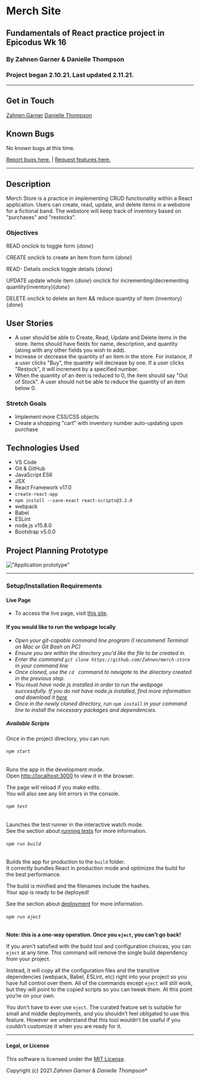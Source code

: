 # Merch Site

## Fundamentals of React practice project in Epicodus Wk 16

### By Zahnen Garner & Danielle Thompson

### Project began 2.10.21. Last updated 2.11.21.

---

## Get in Touch

[Zahnen Garner](zahnen@gmail.com)
[Danielle Thompson](danithompson74@gmail.com)

## Known Bugs

No known bugs at this time.

[Report bugs here.](https://github.com/Zahnen/merch-store/issues) | [Request features here.](https://github.com/Zahnen/merch-store/issues)

___

## Description
Merch Store is a practice in implementing CRUD functionality within a React application. Users can create, read, update, and delete items in a webstore for a fictional band. The webstore will keep track of inventory based on "purchases" and "restocks".

### Objectives
READ
onclick to toggle form {_done_}

CREATE
onclick to create an item from form {_done_}

READ- Details
onclick toggle details {_done_}

UPDATE
update whole item {_done_}
onclick for incrementing/decrementing quantity(inventory){_done_}

DELETE
onclick to delete an item && reduce quantity of item (inventory) {_done_}

## User Stories

- A user should be able to Create, Read, Update and Delete items in the store. Items should have fields for name, description, and quantity (along with any other fields you wish to add).
- Increase or decrease the quantity of an item in the store. For instance, if a user clicks "Buy", the quantity will decrease by one. If a user clicks "Restock", it will increment by a specified number.
- When the quantity of an item is reduced to 0, the item should say "Out of Stock". A user should not be able to reduce the quantity of an item below 0.

### Stretch Goals

- Implement more CSS/CSS objects
- Create a shopping "cart" with inventory number auto-updating upon purchase

## Technologies Used

- VS Code
- Git & GitHub
- JavaScript ES6
- JSX
- React Framework v17.0
- `create-react-app`
- `npm install --save-exact react-scripts@3.2.0`
- webpack
- Babel
- ESLint
- node.js v15.8.0
- Bootstrap v5.0.0

## Project Planning Prototype

!["Application prototype"](https://i.imgur.com/oBXkGsi.png)

---

### Setup/Installation Requirements

#### Live Page

* To access the live page, visit [this site]().

#### If you would like to run the webpage locally

* _Open your git-capable command line program (I recommend Terminal on Mac or Git Bash on PC)_
* _Ensure you are within the directory you'd like the file to be created in._
* _Enter the command `git clone https://github.com/Zahnen/merch-store` in your command line_
* _Once cloned, use the `cd ` command to navigate to the directory created in the previous step._
* _You must have node.js installed in order to run the webpage successfully. If you do not have node.js installed, find more information and download it [here](https://nodejs.org/en/download/)_
* _Once in the newly cloned directory, run `npm install` in your command line to install the necessary packages and dependencies._

##### Available Scripts

Once in the project directory, you can run:

###### `npm start`

Runs the app in the development mode.\
Open [http://localhost:3000](http://localhost:3000) to view it in the browser.

The page will reload if you make edits.\
You will also see any lint errors in the console.

###### `npm test`

Launches the test runner in the interactive watch mode.\
See the section about [running tests](https://facebook.github.io/create-react-app/docs/running-tests) for more information.

###### `npm run build`

Builds the app for production to the `build` folder.\
It correctly bundles React in production mode and optimizes the build for the best performance.

The build is minified and the filenames include the hashes.\
Your app is ready to be deployed!

See the section about [deployment](https://facebook.github.io/create-react-app/docs/deployment) for more information.

###### `npm run eject`

**Note: this is a one-way operation. Once you `eject`, you can’t go back!**

If you aren’t satisfied with the build tool and configuration choices, you can `eject` at any time. This command will remove the single build dependency from your project.

Instead, it will copy all the configuration files and the transitive dependencies (webpack, Babel, ESLint, etc) right into your project so you have full control over them. All of the commands except `eject` will still work, but they will point to the copied scripts so you can tweak them. At this point you’re on your own.

You don’t have to ever use `eject`. The curated feature set is suitable for small and middle deployments, and you shouldn’t feel obligated to use this feature. However we understand that this tool wouldn’t be useful if you couldn’t customize it when you are ready for it.

---

#### Legal, or License

This software is licensed under the [MIT License](https://choosealicense.com/licenses/mit/).

Copyright (c) 2021 *_Zahnen Garner & Danielle Thompson_**